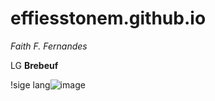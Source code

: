 # effiesstonem.github.io
*Faith F. Fernandes*

LG **Brebeuf**

!sige lang![image](https://user-images.githubusercontent.com/122419160/211955648-044f0db5-e480-4049-9bcb-7864ac2e8942.png)
